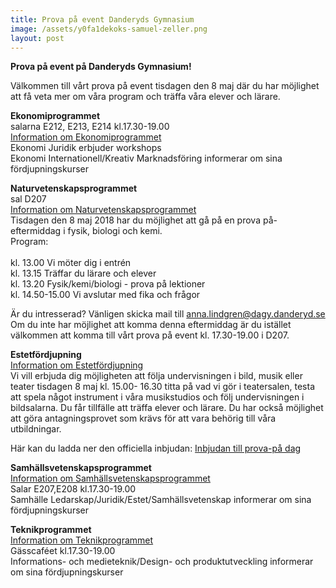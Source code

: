 ```yaml
---
title: Prova på event Danderyds Gymnasium
image: /assets/y0fa1dekoks-samuel-zeller.png
layout: post
---
```


<b>Prova på event på Danderyds Gymnasium!</b><br>

Välkommen till vårt prova på event tisdagen den 8 maj där du har möjlighet att få veta mer om våra program och träffa våra elever och lärare.

<b>Ekonomiprogrammet</b><br>
salarna E212, E213, E214 kl.17.30-19.00<br>
[Information om Ekonomiprogrammet](https://www.dagy.danderyd.se/program/ekonomi/)<br>
Ekonomi Juridik erbjuder workshops <br>
Ekonomi Internationell/Kreativ Marknadsföring informerar om sina fördjupningskurser<br>

<b>Naturvetenskapsprogrammet</b><br>
sal D207<br>
[Information om Naturvetenskapsprogrammet](https://www.dagy.danderyd.se/program/naturvetenskap/)<br>
Tisdagen den 8 maj 2018 har du möjlighet att gå på en prova på- eftermiddag i fysik, biologi och kemi.<br>
Program:<br>   
kl. 13.00 Vi möter dig i entrén<br>
kl. 13.15 Träffar du lärare och elever<br> 
kl. 13.20 Fysik/kemi/biologi - prova på lektioner<br>
kl. 14.50-15.00 Vi avslutar med fika och frågor<br>

Är du intresserad? Vänligen skicka mail till [anna.lindgren@dagy.danderyd.se](mailto:anna.lindgren@dagy.danderyd.se)<br>
Om du inte har möjlighet att komma denna eftermiddag är du istället välkommen att komma till vårt prova på event kl. 17.30-19.00 i D207.<br>

<b>Estetfördjupning</b><br>
[Information om Estetfördjupning](https://www.dagy.danderyd.se/program/estet)<br>
Vi vill erbjuda dig möjligheten att följa undervisningen i bild, musik eller teater tisdagen 8 maj kl. 15.00- 16.30 titta på vad vi gör i teatersalen, testa att spela något instrument i våra musikstudios och följ undervisningen i bildsalarna. Du får tillfälle att träffa elever och lärare. Du har också möjlighet att göra antagningsprovet som krävs för att vara behörig till våra utbildningar.

Här kan du ladda ner den officiella inbjudan: [Inbjudan till prova-på dag](/assets/provapa1.pdf)

<b>Samhällsvetenskapsprogrammet</b><br>
[Information om Samhällsvetenskapsprogrammet](https://www.dagy.danderyd.se/program/samhallsvetenskap/)<br>
Salar E207,E208 kl.17.30-19.00<br>
Samhälle Ledarskap/Juridik/Estet/Samhällsvetenskap informerar om sina fördjupningskurser<br>


<b>Teknikprogrammet</b><br>
[Information om Teknikprogrammet](https://www.dagy.danderyd.se/program/teknik/)<br>
Gässcaféet kl.17.30-19.00<br>
Informations- och medieteknik/Design- och produktutveckling informerar om sina fördjupningskurser

